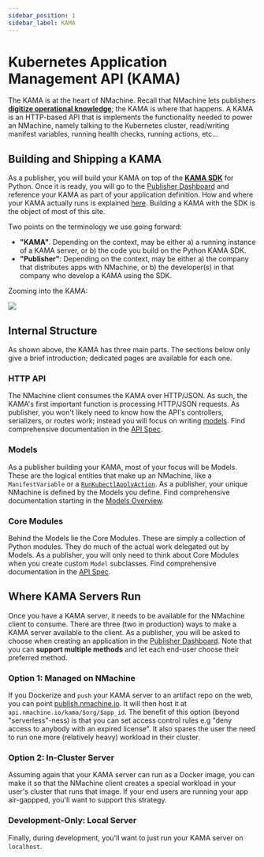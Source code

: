 ```yaml
---
sidebar_position: 1
sidebar_label: KAMA
---
```


# Kubernetes Application Management API (KAMA)

The KAMA is at the heart of NMachine. Recall that NMachine lets publishers
**[digitize operational knowledge](/concepts/concepts-root#digitizing-operational-knowledge)**;
the KAMA is where that happens. A KAMA is an HTTP-based API that is implements
the functionality needed to power an NMachine, namely talking to the Kubernetes
cluster, read/writing manifest variables, running health checks, running actions, etc...   

## Building and Shipping a KAMA

As a publisher, you will build your KAMA on top of the
**[KAMA SDK](https://pypi.org/project/kama-sdk-py/)** for Python. Once it is ready, you
will go to the [Publisher Dashboard](https://publish.nmachine.io) and reference
your KAMA as part of your application definition. How and where your KAMA actually runs 
is explained [here](#where-kama-servers-run). Building a KAMA with the SDK is the object
of most of this site.

Two points on the terminology we use going forward:
- **"KAMA"**. Depending on the context, may be either a) a running instance
of a KAMA server, or b) the code you build on the Python KAMA SDK.
- **"Publisher"**: Depending on the context, may be either a) 
the company that distributes apps with NMachine, or b) the developer(s) in that company 
who develop a KAMA using the SDK.

Zooming into the KAMA: 

![](/img/concepts/kama-zoom.jpg)

## Internal Structure

As shown above, the KAMA has three main parts. The sections below only give a brief introduction;
dedicated pages are available for each one.

### HTTP API

The NMachine client consumes the KAMA over HTTP/JSON. As such, the KAMA's first important function
is processing HTTP/JSON requests. As publisher, you won't likely need to know 
how the API's controllers, serializers, or routes work; instead you will focus on writing 
[models](#models). Find comprehensive documentation in the [API Spec](/nope).


### Models

As a publisher building your KAMA, most of your focus will be Models. These are the logical
entities that make up an NMachine, like a `ManifestVariable` or a 
[`RunKubectlApplyAction`](/models/actions/kubernetes-actions#kubectlapplyaction). 
As a publisher, your unique NMachine is defined by the Models you define. Find 
 comprehensive documentation starting in the [Models Overview](/models/models-overview.md).


### Core Modules 

Behind the Models lie the Core Modules. These are simply a collection of Python modules.
They do much of the actual work delegated out by Models. As a publisher, you will only
need to think about Core Modules when you create custom `Model` subclasses.
Find comprehensive documentation in the [API Spec](/nope). 




## Where KAMA Servers Run

Once you have a KAMA server, it needs to be available for the NMachine client to consume. There
are three (two in production) ways to make a KAMA server available to the client. As a publisher,
you will be asked to choose when creating an application in the 
[Publisher Dashboard](https://publisher.nmachine.io). Note that you
can **support multiple methods** and let each end-user choose their preferred method.

### Option 1: Managed on NMachine

If you Dockerize and `push` your KAMA server to an artifact repo on the web, you can point
[publish.nmachine.io](https://publish.nmachine.io). It will then host it at
`api.nmachine.io/kama/$org/$app_id`. The benefit of this option 
(beyond "serverless"-ness) is that you can set access control rules
e.g "deny access to anybody with an expired license". It also spares the 
user the need to run one more (relatively heavy) workload in their cluster. 

### Option 2: In-Cluster Server

Assuming again that your KAMA server can run as a Docker image, you can make it so that 
the NMachine client creates a special workload in your user's cluster that runs that image. 
If your end users are running your app air-gappped, you'll want to support this strategy.    

### Development-Only: Local Server 

Finally, during development, you'll want to just run your KAMA server on `localhost`.
